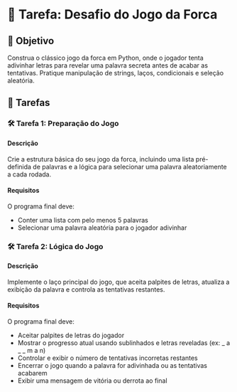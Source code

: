 


# 📘 Tarefa: Desafio do Jogo da Forca

## 🎯 Objetivo

Construa o clássico jogo da forca em Python, onde o jogador tenta adivinhar letras para revelar uma palavra secreta antes de acabar as tentativas. Pratique manipulação de strings, laços, condicionais e seleção aleatória.

## 📝 Tarefas

### 🛠️ Tarefa 1: Preparação do Jogo

#### Descrição
Crie a estrutura básica do seu jogo da forca, incluindo uma lista pré-definida de palavras e a lógica para selecionar uma palavra aleatoriamente a cada rodada.

#### Requisitos
O programa final deve:
- Conter uma lista com pelo menos 5 palavras
- Selecionar uma palavra aleatória para o jogador adivinhar

### 🛠️ Tarefa 2: Lógica do Jogo

#### Descrição
Implemente o laço principal do jogo, que aceita palpites de letras, atualiza a exibição da palavra e controla as tentativas restantes.

#### Requisitos
O programa final deve:
- Aceitar palpites de letras do jogador
- Mostrar o progresso atual usando sublinhados e letras reveladas (ex: _ a _ _ m a n)
- Controlar e exibir o número de tentativas incorretas restantes
- Encerrar o jogo quando a palavra for adivinhada ou as tentativas acabarem
- Exibir uma mensagem de vitória ou derrota ao final
